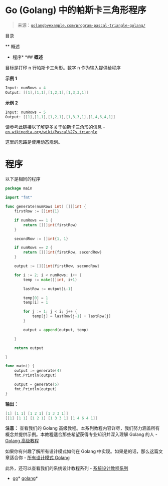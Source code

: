 <!--yml

分类：未分类

日期：2024-10-13 06:51:07

-->

# Go (Golang) 中的帕斯卡三角形程序

> 来源：[`golangbyexample.com/program-pascal-triangle-golang/`](https://golangbyexample.com/program-pascal-triangle-golang/)

目录

**   概述

+   程序*  *## **概述**

目标是打印 n 行帕斯卡三角形。数字 n 作为输入提供给程序

**示例 1**

```go
Input: numRows = 4
Output: [[1],[1,1],[1,2,1],[1,3,3,1]]
```

**示例 2**

```go
Input: numRows = 5
Output: [[1],[1,1],[1,2,1],[1,3,3,1],[1,4,6,4,1]]
```

请参考此链接以了解更多关于帕斯卡三角形的信息 - [`en.wikipedia.org/wiki/Pascal%27s_triangle`](https://en.wikipedia.org/wiki/Pascal%27s_triangle)

这里的思路是使用动态规划。

# **程序**

以下是相同的程序

```go
package main

import "fmt"

func generate(numRows int) [][]int {
	firstRow := []int{1}

	if numRows == 1 {
		return [][]int{firstRow}
	}

	secondRow := []int{1, 1}

	if numRows == 2 {
		return [][]int{firstRow, secondRow}
	}

	output := [][]int{firstRow, secondRow}

	for i := 2; i < numRows; i++ {
		temp := make([]int, i+1)

		lastRow := output[i-1]

		temp[0] = 1
		temp[i] = 1

		for j := 1; j < i; j++ {
			temp[j] = lastRow[j-1] + lastRow[j]
		}

		output = append(output, temp)

	}

	return output

}

func main() {
	output := generate(4)
	fmt.Println(output)

	output = generate(5)
	fmt.Println(output)
}
```

**输出：**

```go
[1] [1 1] [1 2 1] [1 3 3 1]]
[[1] [1 1] [1 2 1] [1 3 3 1] [1 4 6 4 1]]
```

**注意：** 查看我们的 Golang 高级教程。本系列教程内容详尽，我们努力涵盖所有概念并提供示例。本教程适合那些希望获得专业知识并深入理解 Golang 的人 - [Golang 高级教程](https://golangbyexample.com/golang-comprehensive-tutorial/)

如果你有兴趣了解所有设计模式如何在 Golang 中实现。如果是的话，那么这篇文章适合你 - [所有设计模式 Golang](https://golangbyexample.com/all-design-patterns-golang/)

此外，还可以查看我们的系统设计教程系列 - [系统设计教程系列](https://techbyexample.com/system-design-questions/)

+   [go](https://golangbyexample.com/tag/go/)*   [golang](https://golangbyexample.com/tag/golang/)*
